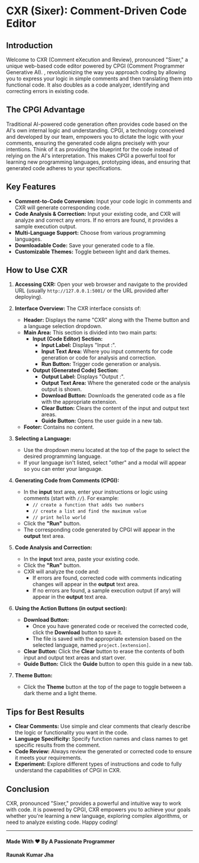 # CXR (Sixer): Comment-Driven Code Editor

## Introduction

Welcome to CXR (Comment eXecution and Review), pronounced "Sixer," a unique web-based code editor powered by CPGI (Comment Programmer Generative AI). , revolutionizing the way you approach coding by allowing you to express your logic in simple comments and then translating them into functional code. It also doubles as a code analyzer, identifying and correcting errors in existing code.

## The CPGI Advantage

Traditional AI-powered code generation often provides code based on the AI's own internal logic and understanding. CPGI, a technology conceived and developed by our team, empowers you to dictate the logic with your comments, ensuring the generated code aligns precisely with your intentions. Think of it as providing the blueprint for the code instead of relying on the AI's interpretation. This makes CPGI a powerful tool for learning new programming languages, prototyping ideas, and ensuring that generated code adheres to your specifications.

## Key Features

*   **Comment-to-Code Conversion:** Input your code logic in comments and CXR will generate corresponding code.
*   **Code Analysis & Correction:** Input your existing code, and CXR will analyze and correct any errors. If no errors are found, it provides a sample execution output.
*   **Multi-Language Support:** Choose from various programming languages.
*   **Downloadable Code:** Save your generated code to a file.
*   **Customizable Themes:** Toggle between light and dark themes.

## How to Use CXR

1.  **Accessing CXR:** Open your web browser and navigate to the provided URL (usually `http://127.0.0.1:5001/` or the URL provided after deploying).

2.  **Interface Overview:** The CXR interface consists of:
    *   **Header:** Displays the name "CXR" along with the Theme button and a language selection dropdown.
    *   **Main Area:** This section is divided into two main parts:
        *   **Input (Code Editor) Section:**
            *   **Input Label:** Displays "Input :".
            *   **Input Text Area:** Where you input comments for code generation or code for analysis and correction.
            *   **Run Button:** Trigger code generation or analysis.
        *   **Output (Generated Code) Section:**
            *   **Output Label:** Displays "Output :".
            *   **Output Text Area:** Where the generated code or the analysis output is shown.
            *   **Download Button:** Downloads the generated code as a file with the appropriate extension.
            *   **Clear Button:** Clears the content of the input and output text areas.
            *   **Guide Button:** Opens the user guide in a new tab.
    *   **Footer:** Contains no content.

3.  **Selecting a Language:**
    *   Use the dropdown menu located at the top of the page to select the desired programming language.
    *   If your language isn't listed, select "other" and a modal will appear so you can enter your language.

4.  **Generating Code from Comments (CPGI):**
    *   In the **input** text area, enter your instructions or logic using comments (start with `//`). For example:
        *   `// create a function that adds two numbers`
        *   `// create a list and find the maximum value`
        *   `// print hello world`
    *   Click the **"Run"** button.
    *   The corresponding code generated by CPGI will appear in the **output** text area.

5.  **Code Analysis and Correction:**
    *   In the **input** text area, paste your existing code.
    *   Click the **"Run"** button.
    *   CXR will analyze the code and:
        *   If errors are found, corrected code with comments indicating changes will appear in the **output** text area.
        *   If no errors are found, a sample execution output (if any) will appear in the **output** text area.

6.  **Using the Action Buttons (in output section):**
     * **Download Button:**
        * Once you have generated code or received the corrected code, click the **Download** button to save it.
        * The file is saved with the appropriate extension based on the selected language, named `project.[extension]`.
    *   **Clear Button:** Click the **Clear** button to erase the contents of both input and output text areas and start over.
    *   **Guide Button:** Click the **Guide** button to open this guide in a new tab.

7.  **Theme Button:**
    *   Click the **Theme** button at the top of the page to toggle between a dark theme and a light theme.

## Tips for Best Results

*   **Clear Comments:** Use simple and clear comments that clearly describe the logic or functionality you want in the code.
*   **Language Specificity:** Specify function names and class names to get specific results from the comment.
*   **Code Review:** Always review the generated or corrected code to ensure it meets your requirements.
*   **Experiment:** Explore different types of instructions and code to fully understand the capabilities of CPGI in CXR.


## Conclusion

CXR, pronounced "Sixer," provides a powerful and intuitive way to work with code. it is powered by CPGI, CXR empowers you to achieve your goals whether you're learning a new language, exploring complex algorithms, or need to analyze existing code. Happy coding!

____________________________________________
#### Made With ❤️ By A Passionate Programmer
#### Raunak Kumar Jha
